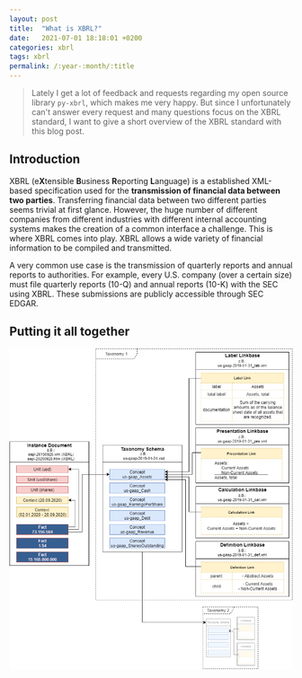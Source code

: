 ```yaml
---
layout: post
title:  "What is XBRL?"
date:   2021-07-01 18:18:01 +0200
categories: xbrl
tags: xbrl
permalink: /:year-:month/:title
---
```



> Lately I get a lot of feedback and requests regarding my open source library `py-xbrl`, which makes me very happy. But since I unfortunately can't answer every request and many questions focus on the XBRL standard, I want to give a short overview of the XBRL standard with this blog post.

## Introduction
XBRL (e**X**tensible **B**usiness **R**eporting **L**anguage) is a established XML-based specification used for the **transmission of financial data between two parties**. Transferring financial data between two different parties seems trivial at first glance. However, the huge number of different companies from different industries with different internal accounting systems makes the creation of a common interface a challenge. This is where XBRL comes into play. XBRL allows a wide variety of financial information to be compiled and transmitted. 

A very common use case is the transmission of quarterly reports and annual reports to authorities. For example, every U.S. company (over a certain size) must file quarterly reports (10-Q) and annual reports (10-K) with the SEC using XBRL. These submissions are publicly accessible through SEC EDGAR.


## Putting it all together
![Structure of a XBRL Submission](/assets/img/2021-07-01_full_xbrl_structure.png "Structure of a XBRL Submission")

